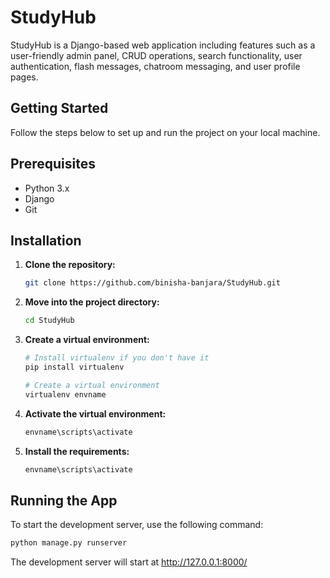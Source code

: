 # StudyHub
StudyHub is a Django-based web application including features such as a user-friendly admin panel, CRUD operations, search functionality, user authentication, flash messages, chatroom messaging, and user profile pages.

## Getting Started
Follow the steps below to set up and run the project on your local machine.

## Prerequisites
- Python 3.x
- Django
- Git

## Installation

1. **Clone the repository:**

   ```bash
   git clone https://github.com/binisha-banjara/StudyHub.git
   
2. **Move into the project directory:**

   ```bash
   cd StudyHub
   
3. **Create a virtual environment:**

   ```bash
   # Install virtualenv if you don't have it
   pip install virtualenv

   # Create a virtual environment
   virtualenv envname


4. **Activate the virtual environment:**

    ```bash
   envname\scripts\activate
    
5. **Install the requirements:**

   ```bash
   envname\scripts\activate

## Running the App
To start the development server, use the following command:
   ```bash
   python manage.py runserver
   ```
The development server will start at http://127.0.0.1:8000/


   
